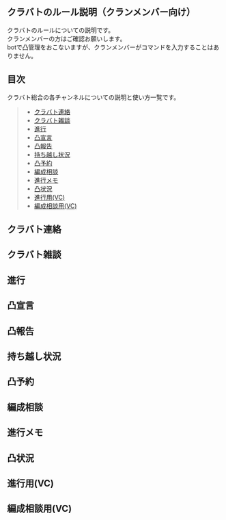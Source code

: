 ## クラバトのルール説明（クランメンバー向け）

クラバトのルールについての説明です。  
クランメンバーの方はご確認お願いします。  
botで凸管理をおこないますが、クランメンバーがコマンドを入力することはありません。  


## 目次

クラバト総合の各チャンネルについての説明と使い方一覧です。  

> - [クラバト連絡](#クラバト連絡)
> - [クラバト雑談](#クラバト雑談)
> - [進行](#進行)
> - [凸宣言](#凸宣言)
> - [凸報告](#凸報告)
> - [持ち越し状況](#持ち越し状況)
> - [凸予約](#凸予約)
> - [編成相談](#編成相談)
> - [進行メモ](#進行メモ)
> - [凸状況](#凸状況)
> - [進行用(VC)](#進行用(VC))
> - [編成相談用(VC)](#編成相談用(VC))


## クラバト連絡

## クラバト雑談

## 進行

## 凸宣言

## 凸報告

## 持ち越し状況

## 凸予約

## 編成相談

## 進行メモ

## 凸状況

## 進行用(VC)

## 編成相談用(VC)

